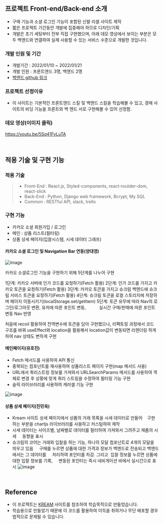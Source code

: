 ## 프로젝트 Front-end/Back-end 소개

- 구매 기능과 소셜 로그인 기능이 포함된 신발 리셀 사이트 제작
- 짧은 프로젝트 기간동안 개발에 집중해야 하므로 디자인/기획 
- 개발은 초기 세팅부터 전부 직접 구현했으며, 아래 데모 영상에서 보이는 부분은 모두 백앤드와 연결하여 실제 사용할 수 있는 서비스 수준으로 개발한 것입니다.

### 개발 인원 및 기간

- 개발기간 : 2022/01/10 ~ 2022/01/21
- 개발 인원 : 프론트엔드 3명, 백엔드 2명
- [백엔드 github 링크](https://github.com/wecode-bootcamp-korea/28-2nd-Sucream-backend)

### 프로젝트 선정이유

- 이 사이트는 기본적인 프론트엔드 스킬 및 백엔드 스킬을 학습해볼 수 있고, 경매 사이트의 비딩 기능을 프론트와 백 엔드 서로
  구현해볼 수 있어 선정함.

### 데모 영상(이미지 클릭)

https://youtu.be/5Sq41FvLuTA


<br>

## 적용 기술 및 구현 기능

### 적용 기술

> - Front-End : React.js, Styled-components, react-routder-dom, react-slick
> - Back-End : Python, Django web framework, Bcrypt, My SQL
> - Common : RESTful API, slack, trello

### 구현 기능

- 카카오 소셜 회원가입 / 로그인
- 메인 : 상품 리스트(필터링)
- 상품 상세 페이지(입찰시스템, 시세 데이터 그래프)


#### 카카오 소셜 로그인 및 Navigation Bar 연동(양대영)
![image](https://user-images.githubusercontent.com/81794430/150492040-4db748a5-161f-4d5e-930f-31da7ee626b0.png)


카카오 소셜로그인 기능을 구현하기 위해 5단계를 나누어 구현

1단계: 카카오 서버에 인가 코드를 요청하기(Fetch 활용)
2단계: 인가 코드를 가지고 카카오 토큰을 요청하기(Fetch 활용)
3단계: 카카오 토큰을 가지고 슈크림 백엔드에 슈크림 서비스 토큰을 요청하기(Fetch 활용)
4단계: 슈크림 토큰을 로컬 스토리지에 저장하며 페이지 이동시키기(localStorage.set/getItem)
5단계: 토큰 유무에 따라 Nav의 로그인/로그아웃 변환, 유저에 따른 포인트 변동,
          실시간 구매/판매에 따른 포인트 변동 Nav 반영

처음에 recoil 활용하여 전역변수에 토큰을 담아 구현했으나, 리팩토링 과정에서 코드 구조를 바꿔
useEffect와 location을 활용해서 location값이 변동되면 리렌더링 하게하여 nav 상태도 변하게 구현




#### 메인페이지(유호진)
- Fetch 메서드를 사용하여 API 통신
- 중복되는 컴포넌트를 재사용하여 상품리스트 페이지 구현(map 메서드 사용)
- URL에서 쿼리스트링 정보를 가져와서 URLSearchParams 메서드를 사용하여 객체로 변경 후 상황에 맞게 쿼리 스트링을 수정하여 필터링 기능 구현
- 슬릭 라이브러리를 사용하여 캐러셀 기능 구현

![image](https://user-images.githubusercontent.com/93053269/159301886-a4a6619a-c3b0-4f83-8a4e-608a66fa7367.png)

#### 상품 상세 페이지(진민욱)

- Kream 사이트 상세 페이지에서 상품의 거래 목록을 시세 데이터로 만들어 
  구현하는 부분을 chartjs 라이브러리를 사용하고 커스텀하여 제작 
- 시세 데이터는 사이즈별, 날짜별로 데이터를 필터하여 가져와서 그려주고 제품의 시세 
   동향을 표시
- 슈크림의 코어는 거래와 입찰을 하는 기능, 하나의 모달 컴포넌트로 4개의 모달을 띄우고 있음 
   구매를 누르면 상품에 대한 가격과 정보가 백엔드로 전송되고 백엔드에서는 그 데이터를 
   처리하여 포인터를 차감. 그리고  입찰 정보를 누르면 상품에 대한 입찰 정보를 기록, 
   변동된 포인터는 즉시 네비게이션 바에서 실시간으로 표시
![image](https://user-images.githubusercontent.com/81794430/150492436-b5ab9ada-37b6-4bb7-8d5a-b41c99f69221.png)




<br>

## Reference

- 이 프로젝트는 [KREAM](https://kream.co.kr/) 사이트를 참조하여 학습목적으로 만들었습니다.
- 학습용으로 만들었기 때문에 이 코드를 활용하여 이득을 취하거나 무단 배포할 경우 법적으로 문제될 수 있습니다.
